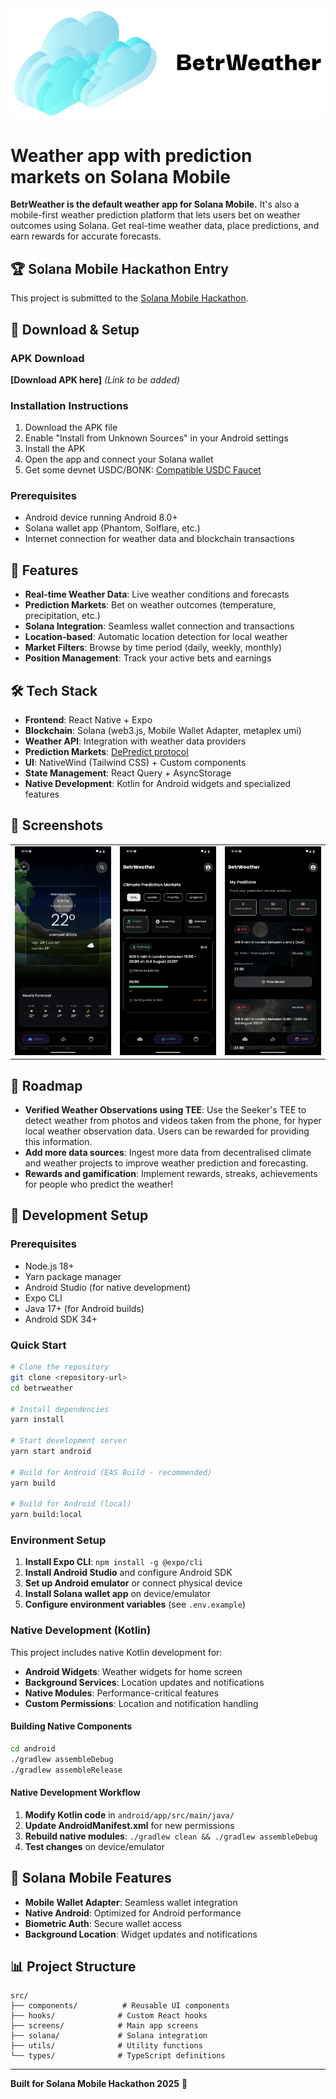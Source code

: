 <img src="./screenshots/betrWeather_logo.png" alt="BetrWeather Logo" />

# Weather app with prediction markets on Solana Mobile

**BetrWeather is the default weather app for Solana Mobile.**
It's also a mobile-first weather prediction platform that lets users bet on weather outcomes using Solana. Get real-time weather data, place predictions, and earn rewards for accurate forecasts.

## 🏆 Solana Mobile Hackathon Entry

This project is submitted to the [Solana Mobile Hackathon](https://solanamobile.radiant.nexus/).

## 📱 Download & Setup

### APK Download
**[Download APK here]** *(Link to be added)*

### Installation Instructions
1. Download the APK file
2. Enable "Install from Unknown Sources" in your Android settings
3. Install the APK
4. Open the app and connect your Solana wallet
5. Get some devnet USDC/BONK: [Compatible USDC Faucet](https://faucet.circle.com/)

### Prerequisites
- Android device running Android 8.0+
- Solana wallet app (Phantom, Solflare, etc.)
- Internet connection for weather data and blockchain transactions

## 🚀 Features

- **Real-time Weather Data**: Live weather conditions and forecasts
- **Prediction Markets**: Bet on weather outcomes (temperature, precipitation, etc.)
- **Solana Integration**: Seamless wallet connection and transactions
- **Location-based**: Automatic location detection for local weather
- **Market Filters**: Browse by time period (daily, weekly, monthly)
- **Position Management**: Track your active bets and earnings

## 🛠 Tech Stack

- **Frontend**: React Native + Expo
- **Blockchain**: Solana (web3.js, Mobile Wallet Adapter, metaplex umi)
- **Weather API**: Integration with weather data providers
- **Prediction Markets**: [DePredict protocol](https://github.com/endcorp-hq/depredict)
- **UI**: NativeWind (Tailwind CSS) + Custom components
- **State Management**: React Query + AsyncStorage
- **Native Development**: Kotlin for Android widgets and specialized features

## 📸 Screenshots

<table>
  <tr>
    <td align="center">
      <img src="./screenshots/screenshot1.png" alt="Weather Dashboard" width=300 />
    </td>
    <td align="center">
      <img src="./screenshots/screenshot2.png" alt="Market Selection" width=300 />
    </td>
    <td align="center">
      <img src="./screenshots/screenshot3.png" alt="Position Management" width=300 />
    </td>
  </tr>
</table>

## 🚀 Roadmap
- **Verified Weather Observations using TEE**: Use the Seeker's TEE to detect weather from photos and videos taken from the phone, for hyper local weather observation data. Users can be rewarded for providing this information.  
- **Add more data sources**: Ingest more data from decentralised climate and weather projects to improve weather prediction and forecasting. 
- **Rewards and gamification**: Implement rewards, streaks, achievements for people who predict the weather!

## 🔧 Development Setup

### Prerequisites
- Node.js 18+
- Yarn package manager
- Android Studio (for native development)
- Expo CLI
- Java 17+ (for Android builds)
- Android SDK 34+

### Quick Start
```bash
# Clone the repository
git clone <repository-url>
cd betrweather

# Install dependencies
yarn install

# Start development server
yarn start android 

# Build for Android (EAS Build - recommended)
yarn build

# Build for Android (local)
yarn build:local
```

### Environment Setup
1. **Install Expo CLI**: `npm install -g @expo/cli`
2. **Install Android Studio** and configure Android SDK
3. **Set up Android emulator** or connect physical device
4. **Install Solana wallet app** on device/emulator
5. **Configure environment variables** (see `.env.example`)

### Native Development (Kotlin)
This project includes native Kotlin development for:
- **Android Widgets**: Weather widgets for home screen
- **Background Services**: Location updates and notifications
- **Native Modules**: Performance-critical features
- **Custom Permissions**: Location and notification handling

#### Building Native Components
```bash
cd android
./gradlew assembleDebug
./gradlew assembleRelease
```

#### Native Development Workflow
1. **Modify Kotlin code** in `android/app/src/main/java/`
2. **Update AndroidManifest.xml** for new permissions
3. **Rebuild native modules**: `./gradlew clean && ./gradlew assembleDebug`
4. **Test changes** on device/emulator

## 🎯 Solana Mobile Features

- **Mobile Wallet Adapter**: Seamless wallet integration
- **Native Android**: Optimized for Android performance
- **Biometric Auth**: Secure wallet access
- **Background Location**: Widget updates and notifications

## 📊 Project Structure

```
src/
├── components/          # Reusable UI components
├── hooks/              # Custom React hooks
├── screens/            # Main app screens
├── solana/             # Solana integration
├── utils/              # Utility functions
└── types/              # TypeScript definitions
```

---

**Built for Solana Mobile Hackathon 2025** 🚀
